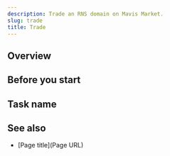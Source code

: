 ```yaml
---
description: Trade an RNS domain on Mavis Market.
slug: trade
title: Trade
---
```


## Overview

<!-- Briefly describe the outcome of the how-to and optionally, what the user should be
able to do after completing the steps. -->

## Before you start

<!-- An optional section to include prerequisite information or specific permissions information. -->

## Task name

<!-- Write procedural steps following the instructions in
https://developers.google.com/style/procedures. -->

## See also

<!-- An optional section that can contain links to other content that the user
can read to reinforce the understanding of the information covered
in this topic. -->

* [Page title](Page URL)
